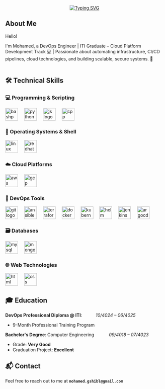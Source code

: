<div align="center">
  <a href="https://git.io/typing-svg">
    <img src="https://readme-typing-svg.demolab.com?font=Fira+Code&weight=700&size=35&duration=3000&pause=1000&color=1286B4&center=true&vCenter=true&width=435&lines=Mohamed+Shibl;DevOps+Engineer" alt="Typing SVG" />
  </a>
</div>

## About Me

Hello! <img src="https://media.giphy.com/media/hvRJCLFzcasrR4ia7z/giphy.gif" width="15">


I'm Mohamed, a DevOps Engineer | ITI Graduate – Cloud Platform Development Track 💻
| Passionate about automating infrastructure, CI/CD pipelines, cloud technologies, and building scalable, secure systems. 🚀
<br><br>

## 🛠️ Technical Skills

### 💻 Programming & Scripting
<div>
  <img src="https://skillicons.dev/icons?i=bash" height="40" alt="bashp logo" />
  <img width="12" />
  <img src="https://cdn.jsdelivr.net/gh/devicons/devicon/icons/python/python-original.svg" height="40" alt="python logo" />
  <img width="12" />
  <img src="https://skillicons.dev/icons?i=js" height="40" alt="js logo" />
  <img width="12" />
  <img src="https://skillicons.dev/icons?i=cpp" height="40" alt="cpp logo" />
  <img width="12" />
</div>

### 🐧 Operating Systems & Shell
<div>
  <img src="https://skillicons.dev/icons?i=linux" height="40" alt="linux logo" />
  <img width="12" />
  <img src="https://skillicons.dev/icons?i=redhat" height="40" alt="redhat logo" />

</div>

### ☁️ Cloud Platforms
<div>
  <img src="https://skillicons.dev/icons?i=aws" height="40" alt="aws logo" />
  <img width="12" />
  <img src="https://skillicons.dev/icons?i=gcp" height="40" alt="gcp logo" />
  <img width="12" />
</div>

### 🧰 DevOps Tools
<div>
  <img src="https://skillicons.dev/icons?i=git" height="40" alt="git logo" />
  <img width="12" />
  <img src="https://skillicons.dev/icons?i=ansible" height="40" alt="ansible logo" />
  <img width="12" />
  <img src="https://skillicons.dev/icons?i=terraform" height="40" alt="terraform logo" />
  <img width="12" />

  <img src="https://skillicons.dev/icons?i=docker" height="40" alt="docker logo" />
  <img width="12" />
  <img src="https://skillicons.dev/icons?i=kubernetes" height="40" alt="kubernetes logo" />
  <img width="12" />
  <img src="https://cdn.jsdelivr.net/gh/devicons/devicon/icons/helm/helm-original.svg" height="40" alt="helm logo" />
  <img width="12" />

  <img src="https://skillicons.dev/icons?i=jenkins" height="40" alt="jenkins logo" />
  <img width="12" />
  <img src="https://cdn.jsdelivr.net/gh/devicons/devicon/icons/argocd/argocd-original.svg" height="40" alt="argocd logo" />
  <img width="12" />

</div>

### 🗃️ Databases
<div>
  <img src="https://skillicons.dev/icons?i=mysql" height="40" alt="mysql logo" />
  <img width="12" />
  <img src="https://skillicons.dev/icons?i=mongo" height="40" alt="mongo logo" />
  <img width="12" />
</div>

### 🌐 Web Technologies
<div>
  <img src="https://skillicons.dev/icons?i=html" height="40" alt="html logo" />
  <img width="12" />
  <img src="https://skillicons.dev/icons?i=css" height="40" alt="css logo" />
</div>

## 🎓 Education

**DevOps Professional Diploma @ ITI**: &nbsp;&nbsp;&nbsp;&nbsp;&nbsp;&nbsp;&nbsp;&nbsp;&nbsp; *10/4024 – 06/4025*  
- 9-Month Professional Training Program

**Bachelor's Degree**: Computer Engineering &nbsp;&nbsp;&nbsp;&nbsp;&nbsp;&nbsp;&nbsp;&nbsp;&nbsp;&nbsp; *09/4018 – 07/4023*  
- Grade: **Very Good**  
- Graduation Project: **Excellent**

## 📬 Contact

Feel free to reach out to me at **`mohamed.gshibl@gmail.com`**
